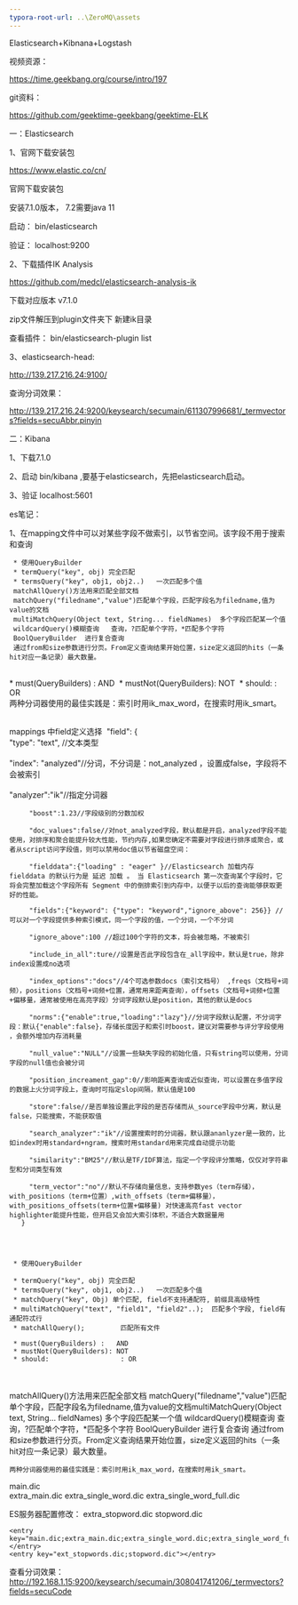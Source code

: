 ```yaml
---
typora-root-url: ..\ZeroMQ\assets
---
```


Elasticsearch+Kibnana+Logstash

视频资源：

<https://time.geekbang.org/course/intro/197>

git资料：

<https://github.com/geektime-geekbang/geektime-ELK>

一：Elasticsearch

1、官网下载安装包 

<https://www.elastic.co/cn/>

官网下载安装包 

安装7.1.0版本， 7.2需要java 11



启动： bin/elasticsearch

验证： localhost:9200



2、下载插件IK Analysis

<https://github.com/medcl/elasticsearch-analysis-ik>

下载对应版本 v7.1.0

zip文件解压到plugin文件夹下 新建ik目录 

查看插件：  bin/elasticsearch-plugin list



3、elasticsearch-head:

<http://139.217.216.24:9100/>



查询分词效果：

http://139.217.216.24:9200/keysearch/secumain/611307996681/_termvectors?fields=secuAbbr.pinyin



二：Kibana

1、下载7.1.0

2、启动 bin/kibana  ,要基于elasticsearch，先把elasticsearch启动。

3、验证 localhost:5601





es笔记：

1、在mapping文件中可以对某些字段不做索引，以节省空间。该字段不用于搜索和查询







     * 使用QueryBuilder
     * termQuery("key", obj) 完全匹配
     * termsQuery("key", obj1, obj2..)   一次匹配多个值 
     matchAllQuery()方法用来匹配全部文档
     matchQuery("filedname","value")匹配单个字段，匹配字段名为filedname,值为value的文档
     multiMatchQuery(Object text, String... fieldNames)  多个字段匹配某一个值
     wildcardQuery()模糊查询   查询，?匹配单个字符，*匹配多个字符
     BoolQueryBuilder  进行复合查询
     通过from和size参数进行分页。From定义查询结果开始位置，size定义返回的hits（一条hit对应一条记录）最大数量。


​	 
​	 * must(QueryBuilders) :   AND
​	 * mustNot(QueryBuilders): NOT
​	 * should:               : OR 
​	 
​	 两种分词器使用的最佳实践是：索引时用ik_max_word，在搜索时用ik_smart。


​	  
​	  mappings 中field定义选择
​	  "field": {  
​	     "type":  "text", //文本类型  
​	     
​	     "index": "analyzed"//分词，不分词是：not_analyzed ，设置成false，字段将不会被索引  
​	     
	     "analyzer":"ik"//指定分词器  
	     
	     "boost":1.23//字段级别的分数加权  
	     
	     "doc_values":false//对not_analyzed字段，默认都是开启，analyzed字段不能使用，对排序和聚合能提升较大性能，节约内存,如果您确定不需要对字段进行排序或聚合，或者从script访问字段值，则可以禁用doc值以节省磁盘空间：
	     
	     "fielddata":{"loading" : "eager" }//Elasticsearch 加载内存 fielddata 的默认行为是 延迟 加载 。 当 Elasticsearch 第一次查询某个字段时，它将会完整加载这个字段所有 Segment 中的倒排索引到内存中，以便于以后的查询能够获取更好的性能。
	     
	     "fields":{"keyword": {"type": "keyword","ignore_above": 256}} //可以对一个字段提供多种索引模式，同一个字段的值，一个分词，一个不分词  
	     
	     "ignore_above":100 //超过100个字符的文本，将会被忽略，不被索引
	       
	     "include_in_all":ture//设置是否此字段包含在_all字段中，默认是true，除非index设置成no选项  
	     
	     "index_options":"docs"//4个可选参数docs（索引文档号） ,freqs（文档号+词频），positions（文档号+词频+位置，通常用来距离查询），offsets（文档号+词频+位置+偏移量，通常被使用在高亮字段）分词字段默认是position，其他的默认是docs  
	     
	     "norms":{"enable":true,"loading":"lazy"}//分词字段默认配置，不分词字段：默认{"enable":false}，存储长度因子和索引时boost，建议对需要参与评分字段使用 ，会额外增加内存消耗量  
	     
	     "null_value":"NULL"//设置一些缺失字段的初始化值，只有string可以使用，分词字段的null值也会被分词  
	     
	     "position_increament_gap":0//影响距离查询或近似查询，可以设置在多值字段的数据上火分词字段上，查询时可指定slop间隔，默认值是100  
	     
	     "store":false//是否单独设置此字段的是否存储而从_source字段中分离，默认是false，只能搜索，不能获取值  
	     
	     "search_analyzer":"ik"//设置搜索时的分词器，默认跟ananlyzer是一致的，比如index时用standard+ngram，搜索时用standard用来完成自动提示功能  
	     
	     "similarity":"BM25"//默认是TF/IDF算法，指定一个字段评分策略，仅仅对字符串型和分词类型有效  
	     
	     "term_vector":"no"//默认不存储向量信息，支持参数yes（term存储），with_positions（term+位置）,with_offsets（term+偏移量），with_positions_offsets(term+位置+偏移量) 对快速高亮fast vector highlighter能提升性能，但开启又会加大索引体积，不适合大数据量用  
	   }  




	 * 使用QueryBuilder
	 
	 * termQuery("key", obj) 完全匹配
	 * termsQuery("key", obj1, obj2..)   一次匹配多个值
	 * matchQuery("key", Obj) 单个匹配, field不支持通配符, 前缀具高级特性
	 * multiMatchQuery("text", "field1", "field2"..);  匹配多个字段, field有通配符忒行
	 * matchAllQuery();         匹配所有文件
	 
	 * must(QueryBuilders) :   AND
	 * mustNot(QueryBuilders): NOT
	 * should:                  : OR


​	
​	  
​	 matchAllQuery()方法用来匹配全部文档
​	 matchQuery("filedname","value")匹配单个字段，匹配字段名为filedname,值为value的文档
​	 multiMatchQuery(Object text, String... fieldNames)  多个字段匹配某一个值
​	 wildcardQuery()模糊查询   查询，?匹配单个字符，*匹配多个字符
​	 BoolQueryBuilder  进行复合查询
​	 通过from和size参数进行分页。From定义查询结果开始位置，size定义返回的hits（一条hit对应一条记录）最大数量。
​		 

	两种分词器使用的最佳实践是：索引时用ik_max_word，在搜索时用ik_smart。


main.dic	 
extra_main.dic
extra_single_word.dic
extra_single_word_full.dic

ES服务器配置修改：
	extra_stopword.dic
	stopword.dic	

	<entry key="main.dic;extra_main.dic;extra_single_word.dic;extra_single_word_full.dic"></entry>
	<entry key="ext_stopwords.dic;stopword.dic"></entry>


查看分词效果：http://192.168.1.15:9200/keysearch/secumain/308041741206/_termvectors?fields=secuCode